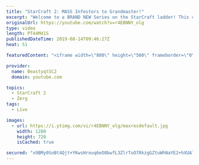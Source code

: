 ```yaml
---
title: "StarCraft 2: MASS Infestors to Grandmaster!"
excerpt: "Welcome to a BRAND NEW Series on the StarCraft ladder! This challenege is called \"Infestors to GM,\" where I play Mass Infestors and try to get to Grandmaster! I am allowing myself to make Queens as well, but other than that, the gameplan is INFESTORS!!!  Also, I will soon begin to make videos featuring"
originalUrl: https://youtube.com/watch?v=r4EBNNY_olg
type: video
length: PT44M41S
publishedDateTime: 2019-08-14T09:46:27Z
heat: 51

featuredContent: "<iframe width=\"800\" height=\"500\" frameborder=\"0\" src=\"https://www.youtube.com/embed/r4EBNNY_olg\" allow=\"accelerometer; autoplay; encrypted-media; gyroscope; picture-in-picture\" allowfullscreen></iframe>"

provider:
  name: BeastyqtSC2
  domain: youtube.com

topics:
  - StarCraft 2
  - Zerg
tags:
  - Live

images:
  - url: https://i.ytimg.com/vi/r4EBNNY_olg/maxresdefault.jpg
    width: 1280
    height: 720
    isCached: true

secured: "x9BMy0SoBt4Qjt+YKwsHrouq6eO8bwfL3ZlrToO7RkzgGZtuWhNaYE2+hXUAllawc75IgtbJDcSqDOqvr1apu7GaZwM2kB+rd5EMAzUZKrDT62VSfHm2xCilRIKECw6nRbm5a9i9wZv8UFHUwxgiQirKkAAJLUpV8wDTFi2sZUvVTKN4e8U3hW4VMEZtJk8jBDdU6UWwbEA9N5k+z7ozIdtf9MUKvbxTBbCdCjS1I7b03SY91T6gO2OwuiC8e8xQL3D06GZrm3U/mMlQZW5QXldQfGmVY2aZIK7ZmXOFdetEKxhPqvH5lJnhaXfXGzfLrTj/Kk2Qc4l+XdDqGb7l+eTk1M6Vt5hVEIjML9PvvFDP+etOfQfNUZllX7f5susPDkIjCztRnSZHhHYv5daRDPp8+lA1Dq+TDKXMwp7nzJo=;G01HiskjU8kDqZCHBKIM6w=="
---
```


